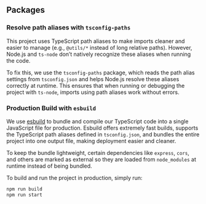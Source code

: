 ## Packages

### Resolve path aliases with `tsconfig-paths`

This project uses TypeScript path aliases to make imports cleaner and easier to manage (e.g., `@utils/*` instead of long relative paths). However, Node.js and `ts-node` don’t natively recognize these aliases when running the code.

To fix this, we use the `tsconfig-paths` package, which reads the path alias settings from `tsconfig.json` and helps Node.js resolve these aliases correctly at runtime. This ensures that when running or debugging the project with `ts-node`, imports using path aliases work without errors.


### Production Build with `esbuild`

We use [esbuild](https://esbuild.github.io/) to bundle and compile our TypeScript code into a single JavaScript file for production. Esbuild offers extremely fast builds, supports the TypeScript path aliases defined in `tsconfig.json`, and bundles the entire project into one output file, making deployment easier and cleaner.

To keep the bundle lightweight, certain dependencies like `express`, `cors`, and others are marked as external so they are loaded from `node_modules` at runtime instead of being bundled.

To build and run the project in production, simply run:

```bash
npm run build
npm run start